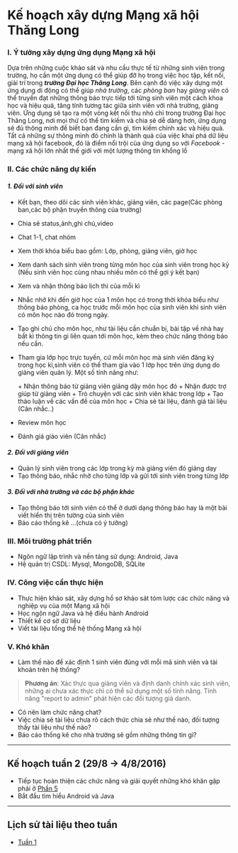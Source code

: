 # Kế hoạch xây dựng Mạng xã hội Thăng Long
### **I. Ý tưởng xây dựng ứng dụng Mạng xã hội**
Dựa trên những cuộc khảo sát và nhu cầu thực tế từ những sinh viên trong trường, họ cần một ứng dụng có thể giúp đỡ họ trong việc học tập, kết nối, giải trí trong ***trường Đại học Thăng Long***. Bên cạnh đó việc xây dựng một ứng dụng di động có thể giúp _nhà trường_, các _phòng ban_ hay _giảng viên_ có thể truyền đạt những thông báo trực tiếp tới từng sinh viên một cách khoa học và hiệu quả, tăng tính tương tác giữa sinh viên với nhà trường, giảng viên. Ứng dụng sẽ tạo ra một vòng kết nối thu nhỏ chỉ trong trường Đại học Thăng Long, nơi mọi thứ có thể tìm kiếm và chia sẻ dễ dàng hơn, ứng dụng sẽ đủ thông minh để biết bạn đang cần gì, tìm kiếm chính xác và hiệu quả. Tất cả những sự thông mình đó chính là thành quả của việc khai phá dữ liệu mạng xã hội facebook, đó là điểm nổi trội của ứng dụng so với _Facebook_ - mạng xã hội lớn nhất thế giới với một lượng thông tin khổng lồ

### **II. Các chức năng dự kiến**
#### ***1. Đối với sinh viên***
+ Kết bạn, theo dõi các sinh viên khác, giảng viên, các page(Các phòng ban,các bộ phận truyền thông của trường)
+ Chia sẻ status,ảnh,ghi chú,video
+ Chat 1-1, chat nhóm
+ Xem thời khóa biểu bao gồm: Lớp, phòng, giảng viên, giờ học
+ Xem danh sách sinh viên trong từng môn học của sinh viên trong học kỳ (Nếu sinh viên học cùng nhau nhiều môn có thể gợi ý kết bạn)
+ Xem và nhận thông báo lịch thi của mỗi kì
+ Nhắc nhở khi đến giờ học của 1 môn học có trong thời khóa biểu như thông báo phòng, ca học trước mỗi môn học của sinh viên khi sinh viên có môn học nào đó trong ngày.
+ Tạo ghi chú cho môn học, như tài liệu cần chuẩn bị, bài tập về nhà hay bất kì thông tin gì liên quan tới môn học, kèm theo chức năng thông báo nếu cần.
+ Tham gia lớp học trực tuyến, cứ mỗi môn học mà sinh viên đăng ký trong học kì,sinh viên có thể tham gia vào 1 lớp học trên ứng dụng do giảng viên quản lý. Một số tính năng như:

  \+ Nhận thông báo từ giảng viên giảng dậy môn học đó
  \+ Nhận được trợ giúp từ giảng viên
  \+ Trò chuyện với các sinh viên khác trong lớp
  \+ Tạo thảo luận về các vấn đề của môn học
  \+ Chia sẻ tài liệu, đánh giá tài liệu (Cân nhắc..)
+ Review môn học
+ Đánh giá giáo viên (Cân nhắc)

#### ***2. Đối với giảng viên***
+ Quản lý sinh viên trong các lớp trong kỳ mà giảng viên đó giảng dạy
+ Tạo thông báo, nhắc nhở cho từng lớp và gửi tới sinh viên trong từng lớp

#### ***3. Đối với nhà trường và các bộ phận khác***
+ Tạo thông báo tới sinh viên có thể ở dưới dạng thông báo hay là một bài viết hiển thị trên tường của sinh viên
+ Báo cáo thống kê ...(chưa có ý tưởng)



### **III. Môi trường phát triển**
  + Ngôn ngữ lập trình và nền tảng sử dụng: Android, Java
  + Hệ quản trị CSDL: Mysql, MongoDB, SQLite

### **IV. Công việc cần thực hiện**
  + Thực hiện khảo sát, xây dựng hồ sơ khảo sát tóm lược các chức năng và nghiệp vụ của một Mạng xã hội
  + Học ngôn ngữ Java và hệ điều hành Android
  + Thiết kế cơ sở dữ liệu
  + Viết tài liệu tổng thể hệ thống Mạng xã hội

### **V. Khó khăn**
+ Làm thế nào để xác định 1 sinh viên đúng với mỗi mã sinh viên và tài khoản trên hệ thống?

> **Phương án**:
Xác thực qua giảng viên và định danh chính xác sinh viên, những ai chưa xác thực chỉ có thể sử dụng một số tính năng.
Tính năng "report to admin" phát hiện các đối tượng giả danh.

+ Có nên làm chức năng chat?
+ Việc chia sẻ tài liệu chưa rõ cách thức chia sẻ như thế nào, đối tượng thấy tài liệu như thế nào?
+ Báo cáo thống kê cho nhà trường sẽ gồm những thông tin gì?

____

## Kế hoạch tuần 2 (29/8 -> 4/8/2016)
+ Tiếp tục hoàn thiện các chức năng và giải quyết những khó khăn gặp phải ở [Phần 5](https://github.com/SENf-TLU/Documents/blob/master/KeHoach/UngDungMxhTLU.md#v-khó-khăn-)
+ Bắt đầu tìm hiểu Android và Java
___

## Lịch sử tài liệu theo tuần
* [Tuần 1](https://github.com/SENf-TLU/Documents/commit/48f8b71339fa341c7b11a871b1a0a272e6096199)
